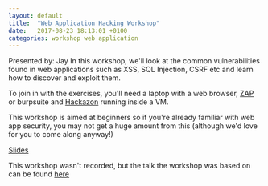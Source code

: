 ```yaml
---
layout: default
title:  "Web Application Hacking Workshop"
date:   2017-08-23 18:13:01 +0100
categories: workshop web application
---
```

Presented by: Jay
In this workshop, we'll look at the common vulnerabilities found in web applications such as XSS, SQL Injection, CSRF etc and learn how to discover and exploit them.

To join in with the exercises, you'll need a laptop with a web browser, [ZAP](https://www.owasp.org/index.php/OWASP_Zed_Attack_Proxy_Project) or burpsuite and [Hackazon](https://github.com/rapid7/hackazon) running inside a VM.

This workshop is aimed at beginners so if you're already familiar with web app security, you may not get a huge amount from this (although we'd love for you to come along anyway!) 

[Slides](/files/HackingWebApps-MGH.pdf)

This workshop wasn't recorded, but the talk the workshop was based on can be found [here](https://www.youtube.com/watch?v=cMg5KjHzAV0)

